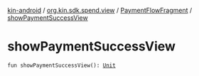 [kin-android](../../index.md) / [org.kin.sdk.spend.view](../index.md) / [PaymentFlowFragment](index.md) / [showPaymentSuccessView](./show-payment-success-view.md)

# showPaymentSuccessView

`fun showPaymentSuccessView(): `[`Unit`](https://kotlinlang.org/api/latest/jvm/stdlib/kotlin/-unit/index.html)